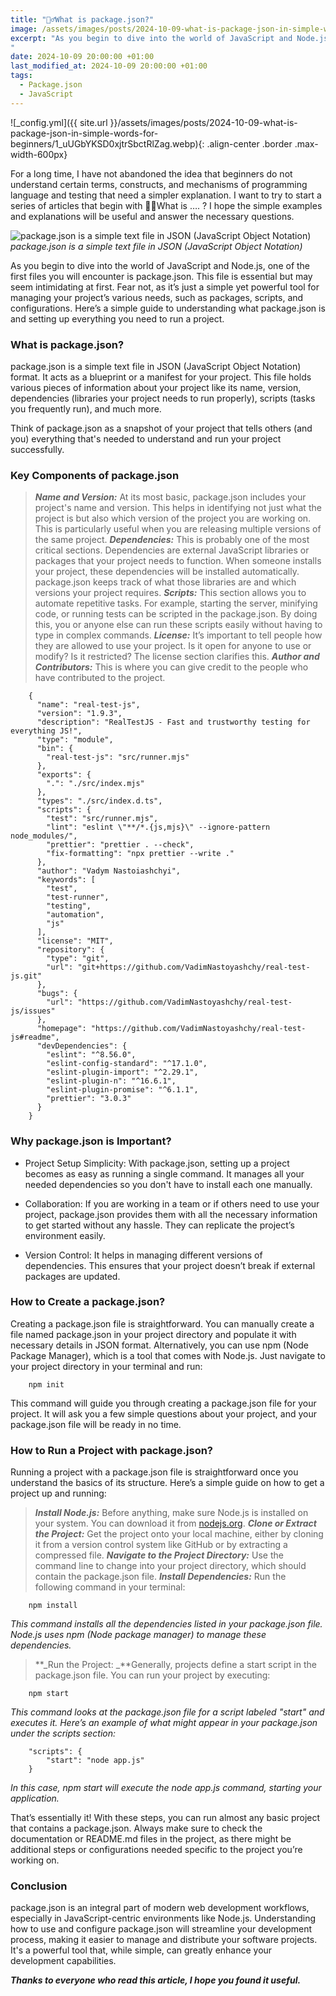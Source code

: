 ```yaml
---
title: "💁‍♂️What is package.json?"
image: /assets/images/posts/2024-10-09-what-is-package-json-in-simple-words-for-beginners/1_uUGbYKSD0xjtrSbctRlZag.webp
excerpt: "As you begin to dive into the world of JavaScript and Node.js, one of the first files you will encounter is package.json. This file is essential but may seem intimidating at first. Fear not, as it’s just a simple yet powerful tool for managing your project’s various needs, such as packages, scripts, and configurations. Here’s a simple guide to understanding what package.json is and setting up everything you need to run a project.
"
date: 2024-10-09 20:00:00 +01:00
last_modified_at: 2024-10-09 20:00:00 +01:00
tags:
  - Package.json
  - JavaScript
---
```


![_config.yml]({{ site.url }}/assets/images/posts/2024-10-09-what-is-package-json-in-simple-words-for-beginners/1_uUGbYKSD0xjtrSbctRlZag.webp){: .align-center .border .max-width-600px}

For a long time, I have not abandoned the idea that beginners do not understand certain terms, constructs, and mechanisms of programming language and testing that need a simpler explanation. I want to try to start a series of articles that begin with
💁‍♂️What is …. ?
I hope the simple examples and explanations will be useful and answer the necessary questions.

![package.json is a simple text file in JSON (JavaScript Object Notation)](https://cdn-images-1.medium.com/max/2240/1*uUGbYKSD0xjtrSbctRlZag.jpeg)_package.json is a simple text file in JSON (JavaScript Object Notation)_

As you begin to dive into the world of JavaScript and Node.js, one of the first files you will encounter is package.json. This file is essential but may seem intimidating at first. Fear not, as it’s just a simple yet powerful tool for managing your project’s various needs, such as packages, scripts, and configurations. Here’s a simple guide to understanding what package.json is and setting up everything you need to run a project.

### What is package.json?

package.json is a simple text file in JSON (JavaScript Object Notation) format. It acts as a blueprint or a manifest for your project. This file holds various pieces of information about your project like its name, version, dependencies (libraries your project needs to run properly), scripts (tasks you frequently run), and much more.

Think of package.json as a snapshot of your project that tells others (and you) everything that's needed to understand and run your project successfully.

### Key Components of package.json

> **_Name and Version:_** At its most basic, package.json includes your project's name and version. This helps in identifying not just what the project is but also which version of the project you are working on. This is particularly useful when you are releasing multiple versions of the same project.
> **_Dependencies:_** This is probably one of the most critical sections. Dependencies are external JavaScript libraries or packages that your project needs to function. When someone installs your project, these dependencies will be installed automatically. package.json keeps track of what those libraries are and which versions your project requires.
> **_Scripts:_** This section allows you to automate repetitive tasks. For example, starting the server, minifying code, or running tests can be scripted in the package.json. By doing this, you or anyone else can run these scripts easily without having to type in complex commands.
> **_License:_** It’s important to tell people how they are allowed to use your project. Is it open for anyone to use or modify? Is it restricted? The license section clarifies this.
> **_Author and Contributors:_** This is where you can give credit to the people who have contributed to the project.

```
    {
      "name": "real-test-js",
      "version": "1.9.3",
      "description": "RealTestJS - Fast and trustworthy testing for everything JS!",
      "type": "module",
      "bin": {
        "real-test-js": "src/runner.mjs"
      },
      "exports": {
        ".": "./src/index.mjs"
      },
      "types": "./src/index.d.ts",
      "scripts": {
        "test": "src/runner.mjs",
        "lint": "eslint \"**/*.{js,mjs}\" --ignore-pattern node_modules/",
        "prettier": "prettier . --check",
        "fix-formatting": "npx prettier --write ."
      },
      "author": "Vadym Nastoiashchyi",
      "keywords": [
        "test",
        "test-runner",
        "testing",
        "automation",
        "js"
      ],
      "license": "MIT",
      "repository": {
        "type": "git",
        "url": "git+https://github.com/VadimNastoyashchy/real-test-js.git"
      },
      "bugs": {
        "url": "https://github.com/VadimNastoyashchy/real-test-js/issues"
      },
      "homepage": "https://github.com/VadimNastoyashchy/real-test-js#readme",
      "devDependencies": {
        "eslint": "^8.56.0",
        "eslint-config-standard": "^17.1.0",
        "eslint-plugin-import": "^2.29.1",
        "eslint-plugin-n": "^16.6.1",
        "eslint-plugin-promise": "^6.1.1",
        "prettier": "3.0.3"
      }
    }
```

### Why package.json is Important?

- Project Setup Simplicity: With package.json, setting up a project becomes as easy as running a single command. It manages all your needed dependencies so you don't have to install each one manually.

- Collaboration: If you are working in a team or if others need to use your project, package.json provides them with all the necessary information to get started without any hassle. They can replicate the project’s environment easily.

- Version Control: It helps in managing different versions of dependencies. This ensures that your project doesn’t break if external packages are updated.

### How to Create a package.json?

Creating a package.json file is straightforward. You can manually create a file named package.json in your project directory and populate it with necessary details in JSON format. Alternatively, you can use npm (Node Package Manager), which is a tool that comes with Node.js. Just navigate to your project directory in your terminal and run:

```
    npm init
```

This command will guide you through creating a package.json file for your project. It will ask you a few simple questions about your project, and your package.json file will be ready in no time.

### How to Run a Project with package.json?

Running a project with a package.json file is straightforward once you understand the basics of its structure. Here’s a simple guide on how to get a project up and running:

> **_Install Node.js:_** Before anything, make sure Node.js is installed on your system. You can download it from [nodejs.org](https://nodejs.org/).
> **_Clone or Extract the Project:_** Get the project onto your local machine, either by cloning it from a version control system like GitHub or by extracting a compressed file.
> **_Navigate to the Project Directory:_** Use the command line to change into your project directory, which should contain the package.json file.
> **_Install Dependencies:_** Run the following command in your terminal:

```
    npm install
```

_This command installs all the dependencies listed in your package.json file. Node.js uses npm (Node package manager) to manage these dependencies._

> **_Run the Project: _**Generally, projects define a start script in the package.json file. You can run your project by executing:

```
    npm start
```

_This command looks at the package.json file for a script labeled "start" and executes it. Here’s an example of what might appear in your package.json under the scripts section:_

```
    "scripts": {
        "start": "node app.js"
    }
```

_In this case, npm start will execute the node app.js command, starting your application._

That’s essentially it! With these steps, you can run almost any basic project that contains a package.json. Always make sure to check the documentation or README.md files in the project, as there might be additional steps or configurations needed specific to the project you’re working on.

### Conclusion

package.json is an integral part of modern web development workflows, especially in JavaScript-centric environments like Node.js. Understanding how to use and configure package.json will streamline your development process, making it easier to manage and distribute your software projects. It's a powerful tool that, while simple, can greatly enhance your development capabilities.

**_Thanks to everyone who read this article, I hope you found it useful._**
